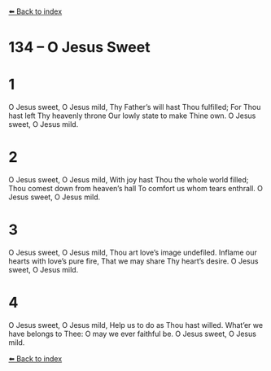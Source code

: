 [⬅️ Back to index](../README.md)

# 134 – O Jesus Sweet


# 1
O Jesus sweet, O Jesus mild,
Thy Father’s will hast Thou fulfilled;
For Thou hast left Thy heavenly throne
Our lowly state to make Thine own.
O Jesus sweet, O Jesus mild.

# 2
O Jesus sweet, O Jesus mild,
With joy hast Thou the whole world filled;
Thou comest down from heaven’s hall
To comfort us whom tears enthrall.
O Jesus sweet, O Jesus mild.

# 3
O Jesus sweet, O Jesus mild,
Thou art love’s image undefiled.
Inflame our hearts with love’s pure fire,
That we may share Thy heart’s desire.
O Jesus sweet, O Jesus mild.

# 4
O Jesus sweet, O Jesus mild,
Help us to do as Thou hast willed.
What’er we have belongs to Thee:
O may we ever faithful be.
O Jesus sweet, O Jesus mild.

[⬅️ Back to index](../README.md)
